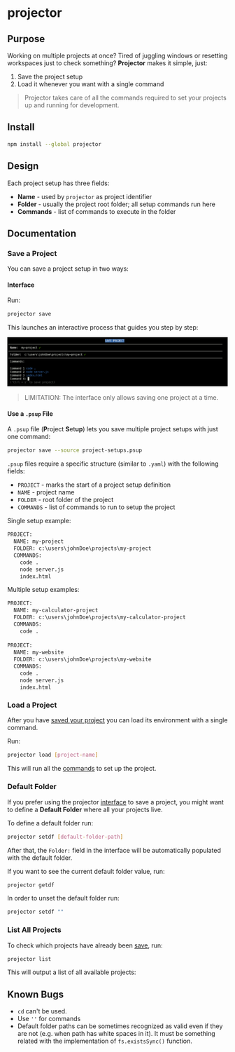 # projector

## Purpose

Working on multiple projects at once? Tired of juggling windows or resetting workspaces just to check something? **Projector** makes it simple, just:

1. Save the project setup
2. Load it whenever you want with a single command

> Projector takes care of all the commands required to set your projects up and running for development.

## Install

```bash
npm install --global projector
```

## Design

Each project setup has three fields:

- **Name** -  used by `projector` as project identifier
- **Folder** - usually the project root folder; all setup commands run here
- **Commands** - list of commands to execute in the folder 

## Documentation

### Save a Project

You can save a project setup in two ways:

#### Interface

Run:

```bash
projector save
```

This launches an interactive process that guides you step by step:

![alt text](image-1.png)

> LIMITATION: The interface only allows saving one project at a time.

#### Use a `.psup` File

A `.psup` file (**P**roject **S**et**up**) lets you save multiple project setups with just one command:

```bash
projector save --source project-setups.psup
```

`.psup` files require a specific structure (similar to `.yaml`) with the following fields:

- `PROJECT` - marks the start of a project setup definition 
- `NAME` - project name
- `FOLDER` - root folder of the project 
- `COMMANDS` - list of commands to run to setup the project

Single setup example:

```text
PROJECT:
  NAME: my-project
  FOLDER: c:\users\johnDoe\projects\my-project
  COMMANDS:
    code .
    node server.js
    index.html
```

Multiple setup examples:

```text
PROJECT:
  NAME: my-calculator-project
  FOLDER: c:\users\johnDoe\projects\my-calculator-project
  COMMANDS:
    code .

PROJECT:
  NAME: my-website
  FOLDER: c:\users\johnDoe\projects\my-website
  COMMANDS:
    code .
    node server.js
    index.html
```

### Load a Project

After you have [saved your project](#save-a-project) you can load its environment with a single command.

Run:

```bash
projector load [project-name]
```

This will run all the [commands](#design) to set up the project.

### Default Folder

If you prefer using the projector [interface](#interface) to save a project, you might want to define a **Default Folder** where all your projects live.

To define a default folder run:

```bash
projector setdf [default-folder-path]
```

After that, the `Folder:` field in the interface will be automatically populated with the default folder.

If you want to see the current default folder value, run:

```bash
projector getdf
```

In order to unset the default folder run:

```bash
projector setdf ""
```

### List All Projects

To check which projects have already been [save](#save-a-project), run:

```bash
projector list
```

This will output a list of all available projects:

## Known Bugs

- `cd` can't be used.
- Use `''` for commands
- Default folder paths can be sometimes recognized as valid even if they are not (e.g. when path has white spaces in it). It must be something related with the implementation of `fs.existsSync()` function.
